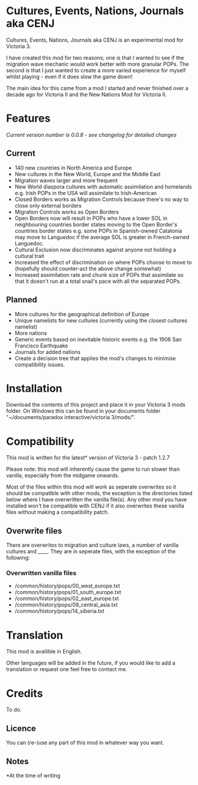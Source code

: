 # Cultures, Events, Nations, Journals aka CENJ

Cultures, Events, Nations, Journals aka CENJ is an experimental mod for Victoria 3.

I have created this mod for two reasons; one is that I wanted to see if the migration wave mechanic would work better with more granular POPs. The second is that I just wanted to create a more varied experience for myself whilst playing - even if it does slow the game down!

The main idea for this came from a mod I started and never finished over a decade ago for Victoria II and the New Nations Mod for Victoria II.

# Features
*Current version number is 0.0.8 - see changelog for detailed changes*
## Current

- 140 new countries in North America and Europe
- New cultures in the New World, Europe and the Middle East
- Migration waves larger and more frequent
- New World diaspora cultures with automatic assimilation and homelands e.g. Irish POPs in the USA will assimilate to Irish-American
- Closed Borders works as Migration Controls because there's no way to close only external borders
- Migration Controls works as Open Borders
- Open Borders now will result in POPs who have a lower SOL in neighbouring countries border states moving to the Open Border's countries border states e.g. some POPs in Spanish-owned Catalonia may move to Languedoc if the average SOL is greater in French-owned Languedoc.
- Cultural Exclusion now discriminates against anyone not holding a cultural trait
- Increased the effect of discrimination on where POPs choose to move to (hopefully should counter-act the above change somewhat)
- Increased assimilation rate and chunk size of POPs that assimilate so that it doesn't run at a total snail's pace with all the separated POPs.

## Planned
- More cultures for the geographical definition of Europe
- Unique namelists for new cultures (currently using the closest cultures namelist)
- More nations
- Generic events based on inevitable historic events e.g. the 1906 San Francisco Earthquake
- Journals for added nations
- Create a decision tree that applies the mod's changes to minimise compatibility issues.

# Installation

Download the contents of this project and place it in your Victoria 3 mods folder. On Windows this can be found in your documents folder "~/documents/paradox interactive/victoria 3/mods/".

# Compatibility

This mod is written for the latest* version of Victoria 3 - patch 1.2.7

Please note: this mod will inherently cause the game to run slower than vanilla, especially from the midgame onwards.

Most of the files within this mod will work as seperate overwrites so it should be compatible with other mods, the exception is the directories listed below where I have overwritten the vanilla file(s). Any other mod you have installed won't be compatible with CENJ if it also overwrites these vanilla files without making a compatibility patch.

## Overwrite files

There are overwrites to migration and culture laws, a number of vanilla cultures and ____. They are in seperate files, with the exception of the following:

### Overwritten vanilla files

- /common/history/pops/00_west_europe.txt
- /common/history/pops/01_south_europe.txt
- /common/history/pops/02_east_europe.txt
- /common/history/pops/09_central_asia.txt
- /common/history/pops/14_siberia.txt

# Translation

This mod is availible in English.

Other languages will be added in the future, if you would like to add a translation or request one feel free to contact me. 

# Credits

To do.

## Licence

You can (re-)use any part of this mod in whatever way you want.

## Notes

*At the time of writing
